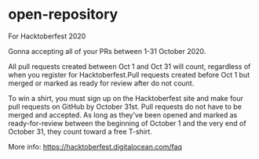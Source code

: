 # open-repository

For Hacktoberfest 2020


Gonna accepting all of your PRs between 1-31 October 2020.

All pull requests created between Oct 1 and Oct 31 will count, regardless of
when you register for Hacktoberfest.Pull requests created before Oct 1 but
merged or marked as ready for review after do not count.

To win a shirt, you must sign up on the Hacktoberfest site and make four pull
requests on GitHub by October 31st. Pull requests do not have to be merged and
accepted. As long as they’ve been opened and marked as ready-for-review between
the beginning of October 1 and the very end of October 31, they count toward a
free T-shirt.

More info: https://hacktoberfest.digitalocean.com/faq
